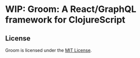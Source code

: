 # WIP: Groom: A React/GraphQL framework for ClojureScript

## License

Groom is licensed under the [MIT License](LICENSE).
